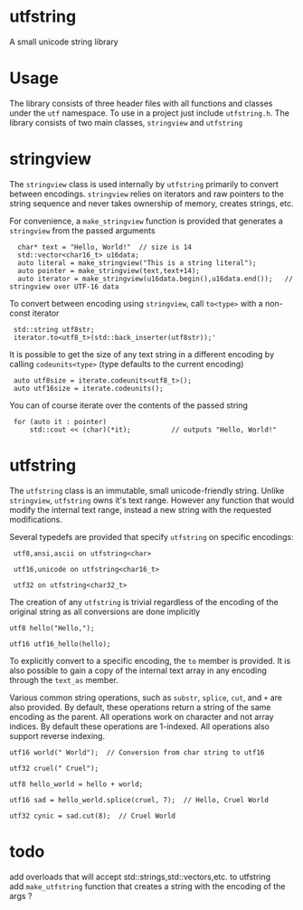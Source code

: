 utfstring
=========

A small unicode string library

Usage
=====

The library consists of three header files with all functions and classes under the `utf` namespace. To use in a project just include `utfstring.h`. The library consists of two main classes, `stringview` and `utfstring`

stringview
===

The `stringview` class is used internally by `utfstring` primarily to convert between encodings. 
`stringview` relies on iterators and raw pointers to the string sequence and never takes ownership of memory, creates strings, etc.  

For convenience, a `make_stringview` function is provided that generates a `stringview` from the passed arguments

      char* text = "Hello, World!"	// size is 14
      std::vector<char16_t> u16data;
      auto literal = make_stringview("This is a string literal");
      auto pointer = make_stringview(text,text+14);
      auto iterator = make_stringview(u16data.begin(),u16data.end());	// stringview over UTF-16 data  

To convert between encoding using `stringview`, call `to<type>` with a non-const iterator  

     std::string utf8str;
     iterator.to<utf8_t>(std::back_inserter(utf8str));'  

It is possible to get the size of any text string in a different encoding
by calling `codeunits<type>` (type defaults to the current encoding)

     auto utf8size = iterate.codeunits<utf8_t>();
     auto utf16size = iterate.codeunits();  

You can of course iterate over the contents of the passed string

     for (auto it : pointer)
         std::cout << (char)(*it);			// outputs "Hello, World!"


utfstring
===

The `utfstring` class is an immutable, small unicode-friendly string. Unlike `stringview`, `utfstring` owns it's text range. However any function that would modify the internal text range, instead a new string with the requested modifications.

Several typedefs are provided that specify `utfstring` on specific encodings:

     utf8,ansi,ascii on utfstring<char>

     utf16,unicode on utfstring<char16_t>

     utf32 on utfstring<char32_t>

The creation of any `utfstring` is trivial regardless of the encoding of the original string as all conversions are done implicitly

    utf8 hello("Hello,");

    utf16 utf16_hello(hello);

To explicitly convert to a specific encoding, the `to` member is provided. It is also possible to gain a copy of the internal text array in any encoding through the `text_as` member.

Various common string operations, such as `substr`, `splice`, `cut`, and `+` are also provided. By default, these operations return a string of the same encoding as the parent. All operations work on character and not array indices. By default these operations are 1-indexed. All operations also support reverse indexing.

    utf16 world(" World");  // Conversion from char string to utf16

    utf32 cruel(" Cruel");

    utf8 hello_world = hello + world;

    utf16 sad = hello_world.splice(cruel, 7);  // Hello, Cruel World

    utf32 cynic = sad.cut(8);  // Cruel World
	

todo
====

add overloads that will accept std::strings,std::vectors,etc. to utfstring  
add `make_utfstring` function that creates a string with the encoding of the args ?